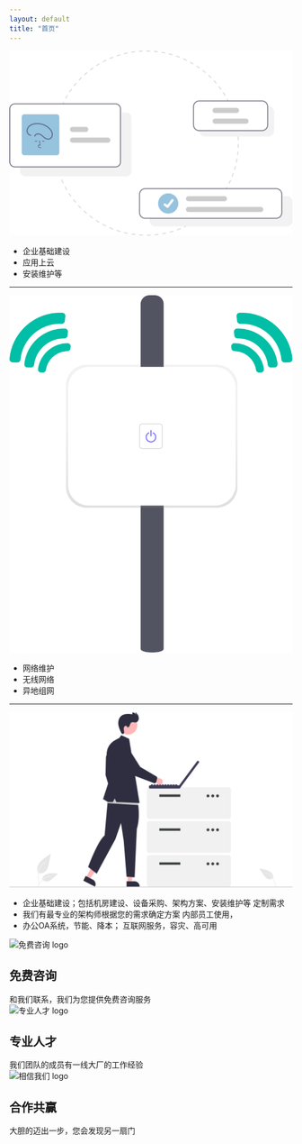 ```yaml
---
layout: default
title: "首页"
---
```

<div class="container pt-5">
    <div class="row">
        <div class="col-lg-6">
            <img src="assets/image/setup.svg" class="img-fluid" alt="...">
        </div>
        <div class="col-lg-6">
            <ul class="list-unstyled fs-3">
                <li>企业基础建设</li>
                <li><i class="bi bi-cloud"></i>应用上云</li>
                <li>安装维护等</li>
            </ul>
        </div>
    </div>
    <hr>
    <div class="row">
        <div class="col-lg-6">
            <img src="/assets/image/wifi.svg" class="img-fluid" alt="...">
        </div>
        <div class="col-lg-6">
            <ul class="list-unstyled fs-1">
                <li>网络维护</li>
                <li>无线网络</li>
                <li>异地组网</li>
            </ul>
        </div>
    </div>
    <hr>
    <div class="row">
        <div class="col-lg-6">
            <img src="/assets/image/computer.svg" class="img-fluid" alt="...">
        </div>
        <div class="col-lg-6">
            <ul class="list-unstyled fs-1">
                <li>企业基础建设；包括机房建设、设备采购、架构方案、安装维护等 定制需求 </li>
                <li>我们有最专业的架构师根据您的需求确定方案 内部员工使用，</li>
                <li>办公OA系统，节能、降本； 互联网服务，容灾、高可用</li>
            </ul>
        </div>
    </div>
    <div class="container pt-6 pb-6 pt-md-10 pb-md-10">
                <div class="row justify-content-center">
                    <div class="col-12 col-md-6 col-lg-4 mb-2">
                        <div class="feature">
                            <div class="feature-image"><img alt="免费咨询 logo" src="https://www.yzhen.net/images/features/personnel.svg"></div>
                            <h2 class="feature-title">免费咨询</h2>
                            <div class="feature-content">和我们联系，我们为您提供免费咨询服务</div>
                        </div>
                    </div>
                    <div class="col-12 col-md-6 col-lg-4 mb-2">
                        <div class="feature">
                            <div class="feature-image"><img alt="专业人才 logo" src="https://www.yzhen.net/images/features/free.svg"></div>
                            <h2 class="feature-title">专业人才</h2>
                            <div class="feature-content">我们团队的成员有一线大厂的工作经验</div>
                        </div>
                    </div>
                    <div class="col-12 col-md-6 col-lg-4 mb-2">
                        <div class="feature">
                            <div class="feature-image"><img alt="相信我们 logo" src="https://www.yzhen.net/images/features/door.svg"></div>
                            <h2 class="feature-title">合作共赢</h2>
                            <div class="feature-content">大胆的迈出一步，您会发现另一扇门</div>
                        </div>
                    </div>
                </div>
            </div>
</div>